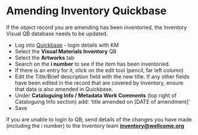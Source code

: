 # Amending Inventory Quickbase

If the object record you are amending has been inventoried, the Inventory Visual QB database needs to be updated.&#x20;

* Log into [Quickbase](https://wellcome.quickbase.com/db/main?a=SignIn&\_c=vtbdtj) - login details with KM
* Select the **Visual Materials Inventory** QB
* Select the **Artworks** tab&#x20;
* Search on the **i number** to see if the item has been inventoried. &#x20;
* If there is an entry for it, click on the edit tool (pencil, far left column)&#x20;
* Edit the Title/Brief description field with the new title. If any other fields have been edited in the record that are covered by Inventory, ensure that data is also amended in Quickbase.&#x20;
* Under **Cataloguing Info / Metadata Work Comments** (top right of Cataloguing Info section) add: ‘title amended on \[DATE of amendment]’&#x20;
* Save&#x20;

If you are unable to login to QB, send details of the changes you have made (including the i number) to the Inventory team **inventory@wellcome.org**&#x20;

